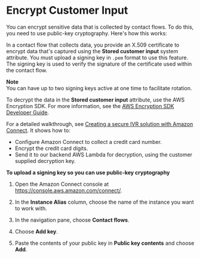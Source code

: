# Encrypt Customer Input<a name="contact-flow-keys"></a>

You can encrypt sensitive data that is collected by contact flows\. To do this, you need to use public\-key cryptography\. Here's how this works: 

In a contact flow that collects data, you provide an X\.509 certificate to encrypt data that's captured using the **Stored customer input** system attribute\. You must upload a signing key in `.pem` format to use this feature\. The signing key is used to verify the signature of the certificate used within the contact flow\. 

**Note**  
You can have up to two signing keys active at one time to facilitate rotation\.

To decrypt the data in the **Stored customer input** attribute, use the AWS Encryption SDK\. For more information, see the [AWS Encryption SDK Developer Guide](https://docs.aws.amazon.com/encryption-sdk/latest/developer-guide/)\.

For a detailed walkthrough, see [Creating a secure IVR solution with Amazon Connect](https://aws.amazon.com/blogs/contact-center/creating-a-secure-ivr-solution-with-amazon-connect/)\. It shows how to:
+ Configure Amazon Connect to collect a credit card number\.
+ Encrypt the credit card digits\.
+ Send it to our backend AWS Lambda for decryption, using the customer supplied decryption key\.

**To upload a signing key so you can use public\-key cryptography**

1. Open the Amazon Connect console at [https://console\.aws\.amazon\.com/connect/](https://console.aws.amazon.com/connect/)\.

1. In the **Instance Alias** column, choose the name of the instance you want to work with\.

1. In the navigation pane, choose **Contact flows**\.

1. Choose **Add key**\.

1. Paste the contents of your public key in **Public key contents** and choose **Add**\.
